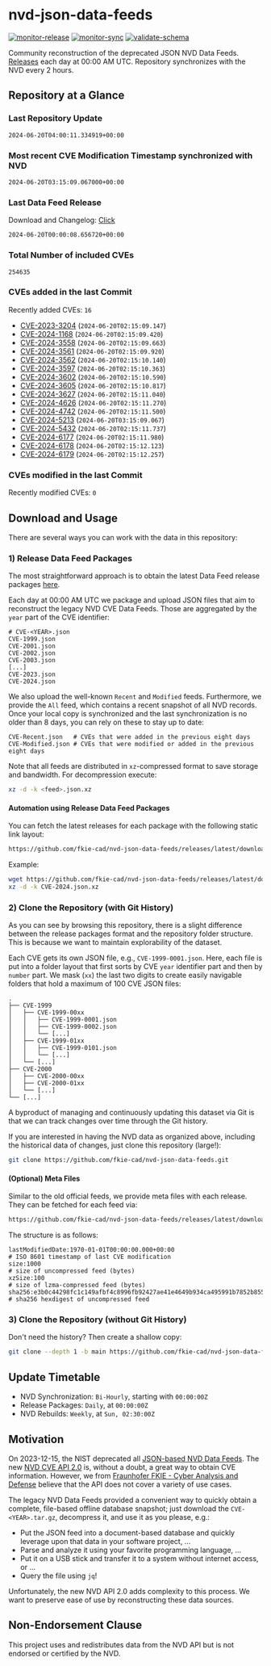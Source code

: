 # nvd-json-data-feeds

[![monitor-release](https://github.com/fkie-cad/nvd-json-data-feeds/actions/workflows/monitor_release.yml/badge.svg)](https://github.com/fkie-cad/nvd-json-data-feeds/actions/workflows/monitor_release.yml)
[![monitor-sync](https://github.com/fkie-cad/nvd-json-data-feeds/actions/workflows/monitor_sync.yml/badge.svg)](https://github.com/fkie-cad/nvd-json-data-feeds/actions/workflows/monitor_sync.yml)
[![validate-schema](https://github.com/fkie-cad/nvd-json-data-feeds/actions/workflows/validate_schema.yml/badge.svg)](https://github.com/fkie-cad/nvd-json-data-feeds/actions/workflows/validate_schema.yml)

Community reconstruction of the deprecated JSON NVD Data Feeds.
[Releases](https://github.com/fkie-cad/nvd-json-data-feeds/releases/latest) each day at 00:00 AM UTC.
Repository synchronizes with the NVD every 2 hours.

## Repository at a Glance

### Last Repository Update

```plain
2024-06-20T04:00:11.334919+00:00
```

### Most recent CVE Modification Timestamp synchronized with NVD

```plain
2024-06-20T03:15:09.067000+00:00
```

### Last Data Feed Release

Download and Changelog: [Click](https://github.com/fkie-cad/nvd-json-data-feeds/releases/latest)

```plain
2024-06-20T00:00:08.656720+00:00
```

### Total Number of included CVEs

```plain
254635
```

### CVEs added in the last Commit

Recently added CVEs: `16`

- [CVE-2023-3204](CVE-2023/CVE-2023-32xx/CVE-2023-3204.json) (`2024-06-20T02:15:09.147`)
- [CVE-2024-1168](CVE-2024/CVE-2024-11xx/CVE-2024-1168.json) (`2024-06-20T02:15:09.420`)
- [CVE-2024-3558](CVE-2024/CVE-2024-35xx/CVE-2024-3558.json) (`2024-06-20T02:15:09.663`)
- [CVE-2024-3561](CVE-2024/CVE-2024-35xx/CVE-2024-3561.json) (`2024-06-20T02:15:09.920`)
- [CVE-2024-3562](CVE-2024/CVE-2024-35xx/CVE-2024-3562.json) (`2024-06-20T02:15:10.140`)
- [CVE-2024-3597](CVE-2024/CVE-2024-35xx/CVE-2024-3597.json) (`2024-06-20T02:15:10.363`)
- [CVE-2024-3602](CVE-2024/CVE-2024-36xx/CVE-2024-3602.json) (`2024-06-20T02:15:10.590`)
- [CVE-2024-3605](CVE-2024/CVE-2024-36xx/CVE-2024-3605.json) (`2024-06-20T02:15:10.817`)
- [CVE-2024-3627](CVE-2024/CVE-2024-36xx/CVE-2024-3627.json) (`2024-06-20T02:15:11.040`)
- [CVE-2024-4626](CVE-2024/CVE-2024-46xx/CVE-2024-4626.json) (`2024-06-20T02:15:11.270`)
- [CVE-2024-4742](CVE-2024/CVE-2024-47xx/CVE-2024-4742.json) (`2024-06-20T02:15:11.500`)
- [CVE-2024-5213](CVE-2024/CVE-2024-52xx/CVE-2024-5213.json) (`2024-06-20T03:15:09.067`)
- [CVE-2024-5432](CVE-2024/CVE-2024-54xx/CVE-2024-5432.json) (`2024-06-20T02:15:11.737`)
- [CVE-2024-6177](CVE-2024/CVE-2024-61xx/CVE-2024-6177.json) (`2024-06-20T02:15:11.980`)
- [CVE-2024-6178](CVE-2024/CVE-2024-61xx/CVE-2024-6178.json) (`2024-06-20T02:15:12.123`)
- [CVE-2024-6179](CVE-2024/CVE-2024-61xx/CVE-2024-6179.json) (`2024-06-20T02:15:12.257`)


### CVEs modified in the last Commit

Recently modified CVEs: `0`



## Download and Usage

There are several ways you can work with the data in this repository:

### 1) Release Data Feed Packages

The most straightforward approach is to obtain the latest Data Feed release packages [here](https://github.com/fkie-cad/nvd-json-data-feeds/releases/latest).

Each day at 00:00 AM UTC we package and upload JSON files that aim to reconstruct the legacy NVD CVE Data Feeds.
Those are aggregated by the `year` part of the CVE identifier:

```
# CVE-<YEAR>.json
CVE-1999.json
CVE-2001.json
CVE-2002.json
CVE-2003.json
[...]
CVE-2023.json
CVE-2024.json
```

We also upload the well-known `Recent` and `Modified` feeds.
Furthermore, we provide the `All` feed, which contains a recent snapshot of all NVD records.
Once your local copy is synchronized and the last synchronization is no older than 8 days, you can rely on these to stay up to date:

```plain
CVE-Recent.json   # CVEs that were added in the previous eight days
CVE-Modified.json # CVEs that were modified or added in the previous eight days
```

Note that all feeds are distributed in `xz`-compressed format to save storage and bandwidth.
For decompression execute:

```sh
xz -d -k <feed>.json.xz
```

#### Automation using Release Data Feed Packages

You can fetch the latest releases for each package with the following static link layout:

```sh
https://github.com/fkie-cad/nvd-json-data-feeds/releases/latest/download/CVE-<YEAR>.json.xz
```

Example:

```sh
wget https://github.com/fkie-cad/nvd-json-data-feeds/releases/latest/download/CVE-2024.json.xz
xz -d -k CVE-2024.json.xz
```

### 2) Clone the Repository (with Git History)

As you can see by browsing this repository, there is a slight difference between the release packages format and the repository folder structure.
This is because we want to maintain explorability of the dataset.

Each CVE gets its own JSON file, e.g., `CVE-1999-0001.json`.
Here, each file is put into a folder layout that first sorts by CVE `year` identifier part and then by `number` part.
We mask (`xx`) the last two digits to create easily navigable folders that hold a maximum of 100 CVE JSON files:

```plain
.
├── CVE-1999
│   ├── CVE-1999-00xx
│   │   ├── CVE-1999-0001.json
│   │   ├── CVE-1999-0002.json
│   │   └── [...]
│   ├── CVE-1999-01xx
│   │   ├── CVE-1999-0101.json
│   │   └── [...]
│   └── [...]
├── CVE-2000
│   ├── CVE-2000-00xx
│   ├── CVE-2000-01xx
│   └── [...]
└── [...]
```

A byproduct of managing and continuously updating this dataset via Git is that we can track changes over time through the Git history.

If you are interested in having the NVD data as organized above, including the historical data of changes, just clone this repository (large!):

```sh
git clone https://github.com/fkie-cad/nvd-json-data-feeds.git
```

#### (Optional) Meta Files

Similar to the old official feeds, we provide meta files with each release. They can be fetched for each feed via:

```sh
https://github.com/fkie-cad/nvd-json-data-feeds/releases/latest/download/CVE-<YEAR>.meta
```

The structure is as follows:

```plain
lastModifiedDate:1970-01-01T00:00:00.000+00:00                          # ISO 8601 timestamp of last CVE modification
size:1000                                                               # size of uncompressed feed (bytes)
xzSize:100                                                              # size of lzma-compressed feed (bytes)
sha256:e3b0c44298fc1c149afbf4c8996fb92427ae41e4649b934ca495991b7852b855 # sha256 hexdigest of uncompressed feed
```

### 3) Clone the Repository (without Git History)

Don't need the history? Then create a shallow copy:

```sh
git clone --depth 1 -b main https://github.com/fkie-cad/nvd-json-data-feeds.git
```


## Update Timetable

* NVD Synchronization: `Bi-Hourly`, starting with `00:00:00Z`
* Release Packages: `Daily`, at `00:00:00Z`
* NVD Rebuilds: `Weekly`, at `Sun, 02:30:00Z`


## Motivation

On 2023-12-15, the NIST deprecated all [JSON-based NVD Data Feeds](https://nvd.nist.gov/vuln/data-feeds#divRetirementBanner-1).
The new [NVD CVE API 2.0](https://nvd.nist.gov/developers/vulnerabilities) is, without a doubt, a great way to obtain CVE information.
However, we from [Fraunhofer FKIE - Cyber Analysis and Defense](https://www.fkie.fraunhofer.de/en/departments/cad.html) believe that the API does not cover a variety of use cases.

The legacy NVD Data Feeds provided a convenient way to quickly obtain a complete, file-based offline database snapshot; just download the `CVE-<YEAR>.tar.gz`, decompress it, and use it as you please, e.g.:

- Put the JSON feed into a document-based database and quickly leverage upon that data in your software project, ...
- Parse and analyze it using your favorite programming language, ...
- Put it on a USB stick and transfer it to a system without internet access, or ...
- Query the file using `jq`!

Unfortunately, the new NVD API 2.0 adds complexity to this process.
We want to preserve ease of use by reconstructing these data sources.

## Non-Endorsement Clause

This project uses and redistributes data from the NVD API but is not endorsed or certified by the NVD.
